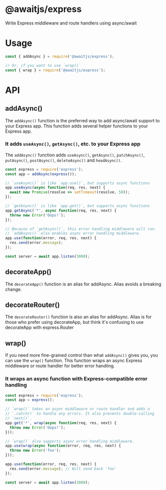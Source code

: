 # @awaitjs/express

Write Express middleware and route handlers using async/await

# Usage

```javascript
const { addAsync } = require('@awaitjs/express');

// Or, if you want to use `wrap()`
const { wrap } = require('@awaitjs/express');
```


# API

## addAsync()


The `addAsync()` function is the preferred way to add async/await
support to your Express app. This function adds several helper functions
to your Express app.


### It adds `useAsync()`, `getAsync()`, etc. to your Express app


The `addAsync()` function adds `useAsync()`, `getAsync()`, `patchAsync()`,
`putAsync()`, `postAsync()`, `deleteAsync()` and `headAsync()`.


```javascript
const express = require('express');
const app = addAsync(express());

// `useAsync()` is like `app.use()`, but supports async functions
app.useAsync(async function(req, res, next) {
  await new Promise(resolve => setTimeout(resolve, 50));
});

// `getAsync()` is like `app.get()`, but supports async functions
app.getAsync('*', async function(req, res, next) {
  throw new Error('Oops!');
});

// Because of `getAsync()`, this error handling middleware will run.
// `addAsync()` also enables async error handling middleware.
app.use(function(error, req, res, next) {
  res.send(error.message);
});

const server = await app.listen(3000);
```

## decorateApp()
The `decorateApp()` function is an alias for addAsync. Alias avoids
a breaking change.


## decorateRouter()
The `decorateRouter()` function is also an alias for addAsync.
Alias is for those who prefer using decorateApp, but think
it's confusing to use decorateApp with express.Router

## wrap()


If you need more fine-grained control than what `addAsync()` gives
you, you can use the `wrap()` function. This function wraps an async
Express middleware or route handler for better error handling.


### It wraps an async function with Express-compatible error handling

```javascript
const express = require('express');
const app = express();

// `wrap()` takes an async middleware or route handler and adds a
// `.catch()` to handle any errors. It also prevents double-calling
// `next()`.
app.get('*', wrap(async function(req, res, next) {
  throw new Error('Oops!');
}));

// `wrap()` also supports async error handling middleware.
app.use(wrap(async function(error, req, res, next) {
  throw new Error('foo');
}));

app.use(function(error, req, res, next) {
  res.send(error.message); // Will send back 'foo'
});

const server = await app.listen(3000);
```

